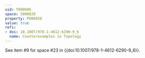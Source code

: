 ```yaml
---
uid: T000606
space: S000020
property: P000050
value: true
refs:
- doi: 10.1007/978-1-4612-6290-9_6
  name: Counterexamples in Topology
---
```


See item #9 for space #23 in {{doi:10.1007/978-1-4612-6290-9_6}}.
